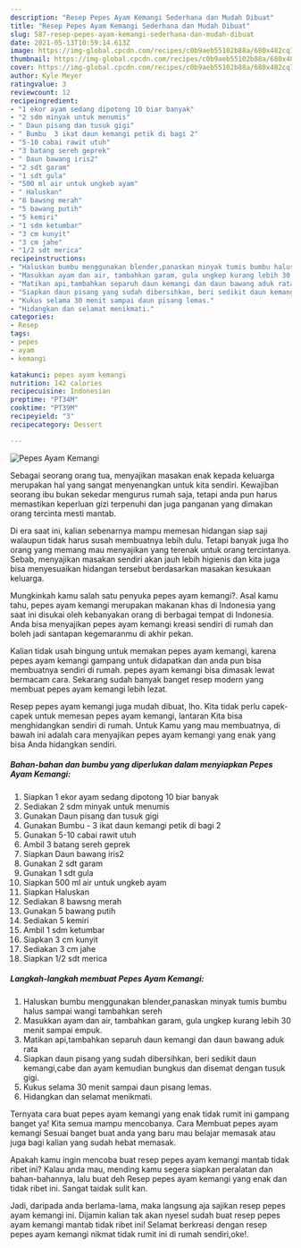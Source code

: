 ```yaml
---
description: "Resep Pepes Ayam Kemangi Sederhana dan Mudah Dibuat"
title: "Resep Pepes Ayam Kemangi Sederhana dan Mudah Dibuat"
slug: 587-resep-pepes-ayam-kemangi-sederhana-dan-mudah-dibuat
date: 2021-05-13T10:59:14.613Z
image: https://img-global.cpcdn.com/recipes/c0b9aeb55102b88a/680x482cq70/pepes-ayam-kemangi-foto-resep-utama.jpg
thumbnail: https://img-global.cpcdn.com/recipes/c0b9aeb55102b88a/680x482cq70/pepes-ayam-kemangi-foto-resep-utama.jpg
cover: https://img-global.cpcdn.com/recipes/c0b9aeb55102b88a/680x482cq70/pepes-ayam-kemangi-foto-resep-utama.jpg
author: Kyle Meyer
ratingvalue: 3
reviewcount: 12
recipeingredient:
- "1 ekor ayam sedang dipotong 10 biar banyak"
- "2 sdm minyak untuk menumis"
- " Daun pisang dan tusuk gigi"
- " Bumbu  3 ikat daun kemangi petik di bagi 2"
- "5-10 cabai rawit utuh"
- "3 batang sereh geprek"
- " Daun bawang iris2"
- "2 sdt garam"
- "1 sdt gula"
- "500 ml air untuk ungkeb ayam"
- " Haluskan"
- "8 bawsng merah"
- "5 bawang putih"
- "5 kemiri"
- "1 sdm ketumbar"
- "3 cm kunyit"
- "3 cm jahe"
- "1/2 sdt merica"
recipeinstructions:
- "Haluskan bumbu menggunakan blender,panaskan minyak tumis bumbu halus sampai wangi tambahkan sereh"
- "Masukkan ayam dan air, tambahkan garam, gula ungkep kurang lebih 30 menit sampai empuk."
- "Matikan api,tambahkan separuh daun kemangi dan daun bawang aduk rata"
- "Siapkan daun pisang yang sudah dibersihkan, beri sedikit daun kemangi,cabe dan ayam kemudian bungkus dan disemat dengan tusuk gigi."
- "Kukus selama 30 menit sampai daun pisang lemas."
- "Hidangkan dan selamat menikmati."
categories:
- Resep
tags:
- pepes
- ayam
- kemangi

katakunci: pepes ayam kemangi 
nutrition: 142 calories
recipecuisine: Indonesian
preptime: "PT34M"
cooktime: "PT39M"
recipeyield: "3"
recipecategory: Dessert

---
```



![Pepes Ayam Kemangi](https://img-global.cpcdn.com/recipes/c0b9aeb55102b88a/680x482cq70/pepes-ayam-kemangi-foto-resep-utama.jpg)

Sebagai seorang orang tua, menyajikan masakan enak kepada keluarga merupakan hal yang sangat menyenangkan untuk kita sendiri. Kewajiban seorang ibu bukan sekedar mengurus rumah saja, tetapi anda pun harus memastikan keperluan gizi terpenuhi dan juga panganan yang dimakan orang tercinta mesti mantab.

Di era  saat ini, kalian sebenarnya mampu memesan hidangan siap saji walaupun tidak harus susah membuatnya lebih dulu. Tetapi banyak juga lho orang yang memang mau menyajikan yang terenak untuk orang tercintanya. Sebab, menyajikan masakan sendiri akan jauh lebih higienis dan kita juga bisa menyesuaikan hidangan tersebut berdasarkan masakan kesukaan keluarga. 



Mungkinkah kamu salah satu penyuka pepes ayam kemangi?. Asal kamu tahu, pepes ayam kemangi merupakan makanan khas di Indonesia yang saat ini disukai oleh kebanyakan orang di berbagai tempat di Indonesia. Anda bisa menyajikan pepes ayam kemangi kreasi sendiri di rumah dan boleh jadi santapan kegemaranmu di akhir pekan.

Kalian tidak usah bingung untuk memakan pepes ayam kemangi, karena pepes ayam kemangi gampang untuk didapatkan dan anda pun bisa membuatnya sendiri di rumah. pepes ayam kemangi bisa dimasak lewat bermacam cara. Sekarang sudah banyak banget resep modern yang membuat pepes ayam kemangi lebih lezat.

Resep pepes ayam kemangi juga mudah dibuat, lho. Kita tidak perlu capek-capek untuk memesan pepes ayam kemangi, lantaran Kita bisa menghidangkan sendiri di rumah. Untuk Kamu yang mau membuatnya, di bawah ini adalah cara menyajikan pepes ayam kemangi yang enak yang bisa Anda hidangkan sendiri.

<!--inarticleads1-->

##### Bahan-bahan dan bumbu yang diperlukan dalam menyiapkan Pepes Ayam Kemangi:

1. Siapkan 1 ekor ayam sedang dipotong 10 biar banyak
1. Sediakan 2 sdm minyak untuk menumis
1. Gunakan  Daun pisang dan tusuk gigi
1. Gunakan  Bumbu - 3 ikat daun kemangi petik di bagi 2
1. Gunakan 5-10 cabai rawit utuh
1. Ambil 3 batang sereh geprek
1. Siapkan  Daun bawang iris2
1. Gunakan 2 sdt garam
1. Gunakan 1 sdt gula
1. Siapkan 500 ml air untuk ungkeb ayam
1. Siapkan  Haluskan
1. Sediakan 8 bawsng merah
1. Gunakan 5 bawang putih
1. Sediakan 5 kemiri
1. Ambil 1 sdm ketumbar
1. Siapkan 3 cm kunyit
1. Sediakan 3 cm jahe
1. Siapkan 1/2 sdt merica




<!--inarticleads2-->

##### Langkah-langkah membuat Pepes Ayam Kemangi:

1. Haluskan bumbu menggunakan blender,panaskan minyak tumis bumbu halus sampai wangi tambahkan sereh
1. Masukkan ayam dan air, tambahkan garam, gula ungkep kurang lebih 30 menit sampai empuk.
1. Matikan api,tambahkan separuh daun kemangi dan daun bawang aduk rata
1. Siapkan daun pisang yang sudah dibersihkan, beri sedikit daun kemangi,cabe dan ayam kemudian bungkus dan disemat dengan tusuk gigi.
1. Kukus selama 30 menit sampai daun pisang lemas.
1. Hidangkan dan selamat menikmati.




Ternyata cara buat pepes ayam kemangi yang enak tidak rumit ini gampang banget ya! Kita semua mampu mencobanya. Cara Membuat pepes ayam kemangi Sesuai banget buat anda yang baru mau belajar memasak atau juga bagi kalian yang sudah hebat memasak.

Apakah kamu ingin mencoba buat resep pepes ayam kemangi mantab tidak ribet ini? Kalau anda mau, mending kamu segera siapkan peralatan dan bahan-bahannya, lalu buat deh Resep pepes ayam kemangi yang enak dan tidak ribet ini. Sangat taidak sulit kan. 

Jadi, daripada anda berlama-lama, maka langsung aja sajikan resep pepes ayam kemangi ini. Dijamin kalian tak akan nyesel sudah buat resep pepes ayam kemangi mantab tidak ribet ini! Selamat berkreasi dengan resep pepes ayam kemangi nikmat tidak rumit ini di rumah sendiri,oke!.

